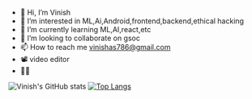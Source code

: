 - 👋 Hi, I’m Vinish
- 👀 I’m interested in ML,Ai,Android,frontend,backend,ethical hacking
- 🌱 I’m currently learning ML,AI,react,etc
- 💞️ I’m looking to collaborate on gsoc
- 📫 How to reach me vinishas786@gmail.com
- 📽 video editor
- 👨‍🎓


![Vinish's GitHub stats](https://github-readme-stats.vercel.app/api?username=vinishhub&show_icons=true&theme=dark)      [![Top Langs](https://github-readme-stats.vercel.app/api/top-langs/?username=vinishhub)](https://github.com/vinishhub/github-readme-stats)
<!---
vinishhub/vinishhub is a ✨ special ✨ repository because its `README.md` (this file) appears on your GitHub profile.
You can click the Preview link to take a look at your changes.
--->
